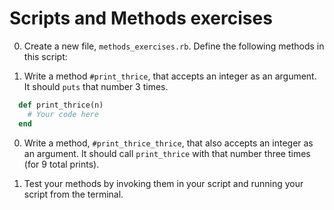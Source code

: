 # Scripts and Methods exercises

0. Create a new file, `methods_exercises.rb`. Define the following methods in this script:

0. Write a method `#print_thrice`, that accepts an integer as an argument. It should `puts` that number 3 times.

  ```ruby
    def print_thrice(n)
      # Your code here
    end
  ```

0. Write a method, `#print_thrice_thrice`, that also accepts an integer as an argument. It should call `print_thrice` with that number three times (for 9 total prints).

0. Test your methods by invoking them in your script and running your script from the terminal.
